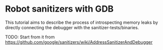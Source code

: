 # Robot sanitizers with GDB

This tutorial aims to describe the process of introspecting memory leaks by directly connecting the debugger with the sanitizer-tests/binaries.

TODO: Start from it from https://github.com/google/sanitizers/wiki/AddressSanitizerAndDebugger